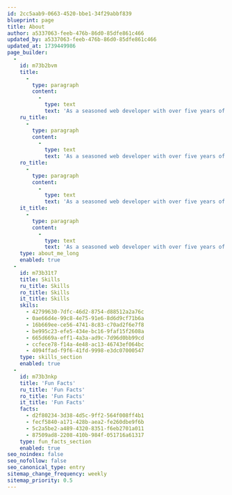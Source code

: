 ```yaml
---
id: 2cc5aab9-0663-4520-bbe1-34f29abbf839
blueprint: page
title: About
author: a5337063-feeb-476b-86d0-85dfe861c466
updated_by: a5337063-feeb-476b-86d0-85dfe861c466
updated_at: 1739449986
page_builder:
  -
    id: m73b2bvm
    title:
      -
        type: paragraph
        content:
          -
            type: text
            text: 'As a seasoned web developer with over five years of experience, I have honed my skills in crafting scalable and secure full-stack solutions. My journey in web development has been driven by a passion for creating dynamic, user-friendly interfaces and robust back-end systems. I possess a strong foundation in both front-end and back-end technologies, making me a versatile and adaptable developer. In the realm of back-end development, I am proficient in frameworks such as Symfony and Laravel, with a keen focus on Test-Driven Development (TDD) to ensure code reliability and robustness. My expertise extends to server-side development, where I leverage Node.js and NestJS to build efficient and scalable applications. On the front-end, I have extensive experience with React, allowing me to create interactive and engaging user interfaces. My ability to design and manage MySQL databases ensures that data is handled efficiently and securely. I am also well-versed in DevOps tools like AWS, which I use to streamline deployment and development environments. My familiarity with content management systems, particularly Statamic, enables seamless content management and integration. Additionally, I have successfully implemented payment gateways such as Stripe and Salesforce, showcasing my ability to integrate complex systems into cohesive solutions. I have also developed custom solutions, including a Laravel plugin leveraging OOP PHP to enhance website SEO. Beyond my technical skills, I am committed to continuous learning and improvement. I have completed certifications in Data Analytics Fundamentals with Amazon Web Services (AWS), which has strengthened my data-driven decision-making skills. My adaptability and analytical skills are complemented by my multilingual communication abilities, as I am fluent in Romanian, English, and Russian. In my professional journey, I have contributed significantly to various projects, including the rebuilding of the Ceres.org website and substantial contributions to the Adaptavist.com website. My experience at Brew Digital and Itransition has equipped me with the skills to navigate dynamic development environments and deliver high-quality solutions. Outside of work, I find balance in activities that enrich my personal and professional life, such as regular gym sessions and running. These activities not only contribute to my physical well-being but also enhance my strategic planning and time management skills. I am eager to leverage my skills and experience to drive success in challenging and dynamic environments, always striving for excellence and innovation in every project I undertake.'
    ru_title:
      -
        type: paragraph
        content:
          -
            type: text
            text: 'As a seasoned web developer with over five years of experience, I have honed my skills in crafting scalable and secure full-stack solutions. My journey in web development has been driven by a passion for creating dynamic, user-friendly interfaces and robust back-end systems. I possess a strong foundation in both front-end and back-end technologies, making me a versatile and adaptable developer. In the realm of back-end development, I am proficient in frameworks such as Symfony and Laravel, with a keen focus on Test-Driven Development (TDD) to ensure code reliability and robustness. My expertise extends to server-side development, where I leverage Node.js and NestJS to build efficient and scalable applications. On the front-end, I have extensive experience with React, allowing me to create interactive and engaging user interfaces. My ability to design and manage MySQL databases ensures that data is handled efficiently and securely. I am also well-versed in DevOps tools like AWS, which I use to streamline deployment and development environments. My familiarity with content management systems, particularly Statamic, enables seamless content management and integration. Additionally, I have successfully implemented payment gateways such as Stripe and Salesforce, showcasing my ability to integrate complex systems into cohesive solutions. I have also developed custom solutions, including a Laravel plugin leveraging OOP PHP to enhance website SEO. Beyond my technical skills, I am committed to continuous learning and improvement. I have completed certifications in Data Analytics Fundamentals with Amazon Web Services (AWS), which has strengthened my data-driven decision-making skills. My adaptability and analytical skills are complemented by my multilingual communication abilities, as I am fluent in Romanian, English, and Russian. In my professional journey, I have contributed significantly to various projects, including the rebuilding of the Ceres.org website and substantial contributions to the Adaptavist.com website. My experience at Brew Digital and Itransition has equipped me with the skills to navigate dynamic development environments and deliver high-quality solutions. Outside of work, I find balance in activities that enrich my personal and professional life, such as regular gym sessions and running. These activities not only contribute to my physical well-being but also enhance my strategic planning and time management skills. I am eager to leverage my skills and experience to drive success in challenging and dynamic environments, always striving for excellence and innovation in every project I undertake.'
    ro_title:
      -
        type: paragraph
        content:
          -
            type: text
            text: 'As a seasoned web developer with over five years of experience, I have honed my skills in crafting scalable and secure full-stack solutions. My journey in web development has been driven by a passion for creating dynamic, user-friendly interfaces and robust back-end systems. I possess a strong foundation in both front-end and back-end technologies, making me a versatile and adaptable developer. In the realm of back-end development, I am proficient in frameworks such as Symfony and Laravel, with a keen focus on Test-Driven Development (TDD) to ensure code reliability and robustness. My expertise extends to server-side development, where I leverage Node.js and NestJS to build efficient and scalable applications. On the front-end, I have extensive experience with React, allowing me to create interactive and engaging user interfaces. My ability to design and manage MySQL databases ensures that data is handled efficiently and securely. I am also well-versed in DevOps tools like AWS, which I use to streamline deployment and development environments. My familiarity with content management systems, particularly Statamic, enables seamless content management and integration. Additionally, I have successfully implemented payment gateways such as Stripe and Salesforce, showcasing my ability to integrate complex systems into cohesive solutions. I have also developed custom solutions, including a Laravel plugin leveraging OOP PHP to enhance website SEO. Beyond my technical skills, I am committed to continuous learning and improvement. I have completed certifications in Data Analytics Fundamentals with Amazon Web Services (AWS), which has strengthened my data-driven decision-making skills. My adaptability and analytical skills are complemented by my multilingual communication abilities, as I am fluent in Romanian, English, and Russian. In my professional journey, I have contributed significantly to various projects, including the rebuilding of the Ceres.org website and substantial contributions to the Adaptavist.com website. My experience at Brew Digital and Itransition has equipped me with the skills to navigate dynamic development environments and deliver high-quality solutions. Outside of work, I find balance in activities that enrich my personal and professional life, such as regular gym sessions and running. These activities not only contribute to my physical well-being but also enhance my strategic planning and time management skills. I am eager to leverage my skills and experience to drive success in challenging and dynamic environments, always striving for excellence and innovation in every project I undertake.'
    it_title:
      -
        type: paragraph
        content:
          -
            type: text
            text: 'As a seasoned web developer with over five years of experience, I have honed my skills in crafting scalable and secure full-stack solutions. My journey in web development has been driven by a passion for creating dynamic, user-friendly interfaces and robust back-end systems. I possess a strong foundation in both front-end and back-end technologies, making me a versatile and adaptable developer. In the realm of back-end development, I am proficient in frameworks such as Symfony and Laravel, with a keen focus on Test-Driven Development (TDD) to ensure code reliability and robustness. My expertise extends to server-side development, where I leverage Node.js and NestJS to build efficient and scalable applications. On the front-end, I have extensive experience with React, allowing me to create interactive and engaging user interfaces. My ability to design and manage MySQL databases ensures that data is handled efficiently and securely. I am also well-versed in DevOps tools like AWS, which I use to streamline deployment and development environments. My familiarity with content management systems, particularly Statamic, enables seamless content management and integration. Additionally, I have successfully implemented payment gateways such as Stripe and Salesforce, showcasing my ability to integrate complex systems into cohesive solutions. I have also developed custom solutions, including a Laravel plugin leveraging OOP PHP to enhance website SEO. Beyond my technical skills, I am committed to continuous learning and improvement. I have completed certifications in Data Analytics Fundamentals with Amazon Web Services (AWS), which has strengthened my data-driven decision-making skills. My adaptability and analytical skills are complemented by my multilingual communication abilities, as I am fluent in Romanian, English, and Russian. In my professional journey, I have contributed significantly to various projects, including the rebuilding of the Ceres.org website and substantial contributions to the Adaptavist.com website. My experience at Brew Digital and Itransition has equipped me with the skills to navigate dynamic development environments and deliver high-quality solutions. Outside of work, I find balance in activities that enrich my personal and professional life, such as regular gym sessions and running. These activities not only contribute to my physical well-being but also enhance my strategic planning and time management skills. I am eager to leverage my skills and experience to drive success in challenging and dynamic environments, always striving for excellence and innovation in every project I undertake.'
    type: about_me_long
    enabled: true
  -
    id: m73b31t7
    title: Skills
    ru_title: Skills
    ro_title: Skills
    it_title: Skills
    skils:
      - 42799630-7dfc-46d2-8754-d88512a2a76c
      - 0ae66d4e-99c8-4e75-91e6-8d6d9cf71b6a
      - 16b669ee-ce56-4741-8c83-c70ad2f6e7f8
      - be995c23-efe5-434e-bc16-9faf15f2608a
      - 665d669a-eff1-4a3a-ad9c-7d96d0bb99cd
      - ccfece78-f14a-4e48-ac13-46743ef064bc
      - 4094ffad-f9f6-41fd-9998-e3dc07000547
    type: skills_section
    enabled: true
  -
    id: m73b3nkp
    title: 'Fun Facts'
    ru_title: 'Fun Facts'
    ro_title: 'Fun Facts'
    it_title: 'Fun Facts'
    facts:
      - d2f80234-3d38-4d5c-9ff2-564f008ff4b1
      - fecf5840-a171-428b-aea2-fe260dbe9f6b
      - 5c2a5be2-a489-4320-8351-f6eb2701a011
      - 87509ad8-2208-410b-984f-051716a61317
    type: fun_facts_section
    enabled: true
seo_noindex: false
seo_nofollow: false
seo_canonical_type: entry
sitemap_change_frequency: weekly
sitemap_priority: 0.5
---
```

